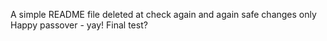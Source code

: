 A simple README file
deleted at
check again
and again
safe changes only
Happy passover - yay!
Final test?
